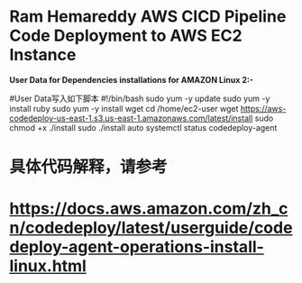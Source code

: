 # Ram Hemareddy AWS CICD Pipeline Code Deployment to AWS EC2 Instance


<b>User Data for Dependencies installations for AMAZON Linux 2:-</b>

#User Data写入如下脚本
#!/bin/bash
sudo yum -y update
sudo yum -y install ruby
sudo yum -y install wget
cd /home/ec2-user
wget https://aws-codedeploy-us-east-1.s3.us-east-1.amazonaws.com/latest/install
sudo chmod +x ./install
sudo ./install auto
systemctl status codedeploy-agent
# 具体代码解释，请参考
# https://docs.aws.amazon.com/zh_cn/codedeploy/latest/userguide/codedeploy-agent-operations-install-linux.html
